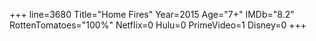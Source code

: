 +++
line=3680
Title="Home Fires"
Year=2015
Age="7+"
IMDb="8.2"
RottenTomatoes="100%"
Netflix=0
Hulu=0
PrimeVideo=1
Disney=0
+++

